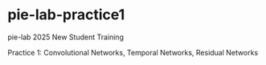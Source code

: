 # pie-lab-practice1
pie-lab 2025 New Student Training

Practice 1: Convolutional Networks, Temporal Networks, Residual Networks
